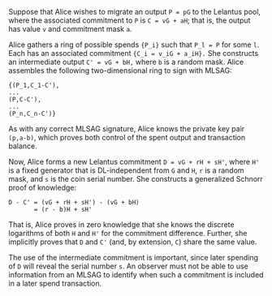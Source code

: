 Suppose that Alice wishes to migrate an output `P = pG` to the Lelantus pool, where the associated commitment to `P` is `C = vG + aH`; that is, the output has value `v` and commitment mask `a`.

Alice gathers a ring of possible spends `{P_i}` such that `P_l = P` for some `l`. Each has an associated commitment `{C_i = v_iG + a_iH}.` She constructs an intermediate output `C' = vG + bH,` where `b` is a random mask. Alice assembles the following two-dimensional ring to sign with MLSAG:

    {(P_1,C_1-C'),
    ...
    (P,C-C'),
    ...
    (P_n,C_n-C')}

As with any correct MLSAG signature, Alice knows the private key pair `(p,a-b)`, which proves both control of the spent output and transaction balance.

Now, Alice forms a new Lelantus commitment `D = vG + rH + sH'`, where `H'` is a fixed generator that is DL-independent from `G` and `H`, `r` is a random mask, and `s` is the coin serial number. She constructs a generalized Schnorr proof of knowledge:

    D - C' = (vG + rH + sH') - (vG + bH)
           = (r - b)H + sH'

That is, Alice proves in zero knowledge that she knows the discrete logarithms of both `H` and `H'` for the commitment difference. Further, she implicitly proves that `D` and `C'` (and, by extension, `C`) share the same value.

The use of the intermediate commitment is important, since later spending of `D` will reveal the serial number `s`. An observer must not be able to use information from an MLSAG to identify when such a commitment is included in a later spend transaction.
